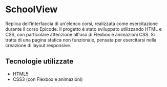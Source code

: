 # SchoolView
Replica dell'interfaccia di un'elenco corsi, realizzata come esercitazione durante il corso Epicode. 
Il progetto è stato sviluppato utilizzando HTML e CSS, con particolare attenzione all'uso di Flexbox e animazioni CSS. 
Si tratta di una pagina statica non funzionale, pensata per esercitarsi nella creazione di layout responsive.

## Tecnologie utilizzate

- HTML5
- CSS3 (con Flexbox e animazioni)
  
